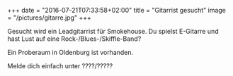 +++
date = "2016-07-21T07:33:58+02:00"
title = "Gitarrist gesucht"
image = "/pictures/gitarre.jpg"
+++

Gesucht wird ein Leadgitarrist für Smokehouse. Du spielst E-Gitarre und hast Lust auf eine Rock-/Blues-/Skiffle-Band?

Ein Proberaum in Oldenburg ist vorhanden.

Melde dich einfach unter ????/????? 
